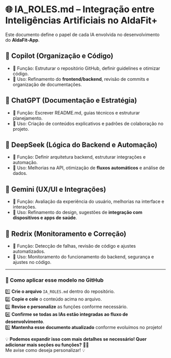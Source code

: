 # 🌐 IA_ROLES.md – Integração entre Inteligências Artificiais no AldaFit+

Este documento define o papel de cada IA envolvida no desenvolvimento do **AldaFit-App**.

## 🔹 **Copilot (Organização e Código)**
- 📌 Função: Estruturar o repositório GitHub, definir guidelines e otimizar código.
- 🎯 Uso: Refinamento do **frontend/backend**, revisão de commits e organização de documentações.

## 🔹 **ChatGPT (Documentação e Estratégia)**
- 📌 Função: Escrever README.md, guias técnicos e estruturar planejamento.
- 🎯 Uso: Criação de conteúdos explicativos e padrões de colaboração no projeto.

## 🔹 **DeepSeek (Lógica do Backend e Automação)**
- 📌 Função: Definir arquitetura backend, estruturar integrações e automação.
- 🎯 Uso: Melhorias na API, otimização de **fluxos automáticos** e análise de dados.

## 🔹 **Gemini (UX/UI e Integrações)**
- 📌 Função: Avaliação da experiência do usuário, melhorias na interface e interações.
- 🎯 Uso: Refinamento do design, sugestões de **integração com dispositivos e apps de saúde**.

## 🔹 **Redrix (Monitoramento e Correção)**
- 📌 Função: Detecção de falhas, revisão de código e ajustes automatizados.
- 🎯 Uso: Monitoramento do funcionamento do backend, segurança e ajustes no código.

---

### **📌 Como aplicar esse modelo no GitHub**
1️⃣ **Crie o arquivo** `IA_ROLES.md` dentro do repositório.  
2️⃣ **Copie e cole** o conteúdo acima no arquivo.  
3️⃣ **Revise e personalize** as funções conforme necessário.  
4️⃣ **Confirme se todas as IAs estão integradas ao fluxo de desenvolvimento**.  
5️⃣ **Mantenha esse documento atualizado** conforme evoluímos no projeto!  

💡 **Podemos expandir isso com mais detalhes se necessário! Quer adicionar mais seções ou funções?** 🚀🔥  
Me avise como deseja personalizar! 💡